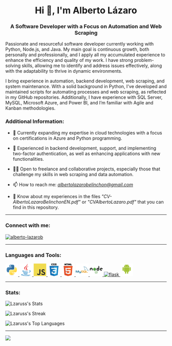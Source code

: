 <h1 align="center">Hi 👋, I'm Alberto Lázaro</h1> 

<h3 align="center">A Software Developer with a Focus on Automation and Web Scraping</h3>

Passionate and resourceful software developer currently working with Python, Node.js, and Java. My main goal is continuous growth, both personally and professionally, and I apply all my accumulated experience to enhance the efficiency and quality of my work. I have strong problem-solving skills, allowing me to identify and address issues effectively, along with the adaptability to thrive in dynamic environments.

I bring experience in automation, backend development, web scraping, and system maintenance. With a solid background in Python, I've developed and maintained scripts for automating processes and web scraping, as reflected in my GitHub repositories. Additionally, I have experience with SQL Server, MySQL, Microsoft Azure, and Power BI, and I’m familiar with Agile and Kanban methodologies.

<h3 align="left">Additional Information:</h3>

- 🌱 Currently expanding my expertise in cloud technologies with a focus on certifications in Azure and Python programming.

- 💼 Experienced in backend development, support, and implementing two-factor authentication, as well as enhancing applications with new functionalities.

- 👨‍💻 Open to freelance and collaborative projects, especially those that challenge my skills in web scraping and data automation.

- 📫 How to reach me: *albertolazarobelinchon@gmail.com*

- 📄 Know about my experiences in the files *"CV-AlbertoLazaroBelinchonEN.pdf"* or *"CVAlbertoLazaro.pdf"* that you can find in this repository.

---

<h3 align="left">Connect with me:</h3>
<p align="left">
  <a href="https://linkedin.com/in/alberto-lazarob" target="blank">
     <img align="center" src="https://raw.githubusercontent.com/rahuldkjain/github-profile-readme-generator/master/src/images/icons/Social/linked-in-alt.svg"       alt="alberto-lazarob" height="30" width="40" />
  </a>
</p>

---

<h3 align="left">Languages and Tools:</h3>

<p align="left"> 
  <a href="https://www.python.org" target="_blank" rel="noreferrer"> 
    <img src="https://raw.githubusercontent.com/devicons/devicon/master/icons/python/python-original.svg" alt="python" width="40" height="40"/> 
  </a> 
  <a href="https://www.java.com" target="_blank" rel="noreferrer"> 
    <img src="https://raw.githubusercontent.com/devicons/devicon/master/icons/java/java-original.svg" alt="java" width="40" height="40"/> 
  </a> 
  <a href="https://developer.mozilla.org/en-US/docs/Web/JavaScript" target="_blank" rel="noreferrer"> 
    <img src="https://raw.githubusercontent.com/devicons/devicon/master/icons/javascript/javascript-original.svg" alt="javascript" width="40" height="40"/> 
  </a>
  <a href="https://www.w3schools.com/css/" target="_blank" rel="noreferrer"> 
    <img src="https://raw.githubusercontent.com/devicons/devicon/master/icons/css3/css3-original-wordmark.svg" alt="css3" width="40" height="40"/> 
  </a> 
  <a href="https://www.w3.org/html/" target="_blank" rel="noreferrer"> 
    <img src="https://raw.githubusercontent.com/devicons/devicon/master/icons/html5/html5-original-wordmark.svg" alt="html5" width="40" height="40"/> 
  </a> 
  <a href="https://www.mysql.com/" target="_blank" rel="noreferrer"> 
    <img src="https://raw.githubusercontent.com/devicons/devicon/master/icons/mysql/mysql-original-wordmark.svg" alt="mysql" width="40" height="40"/> 
  </a> 
  <a href="https://nodejs.org" target="_blank" rel="noreferrer"> 
    <img src="https://raw.githubusercontent.com/devicons/devicon/master/icons/nodejs/nodejs-original-wordmark.svg" alt="nodejs" width="40" height="40"/> 
  </a> 
  <a href="https://flask.palletsprojects.com/" target="_blank" rel="noreferrer"> 
    <img src="https://www.vectorlogo.zone/logos/pocoo_flask/pocoo_flask-icon.svg" alt="flask" width="40" height="40"/> 
  </a> 
  <a href="https://developer.android.com" target="_blank" rel="noreferrer"> 
    <img src="https://raw.githubusercontent.com/devicons/devicon/master/icons/android/android-original-wordmark.svg" alt="android" width="40" height="40"/> 
  </a>
</p>

---

<h3 align="left">Stats:</h3>

![Lzaruss's Stats](https://github-readme-stats.vercel.app/api?username=Lzaruss&theme=gotham&show_icons=true&hide_border=true&count_private=true)

![Lzaruss's Streak](https://github-readme-streak-stats.herokuapp.com/?user=Lzaruss&theme=gotham&hide_border=true)

![Lzaruss's Top Languages](https://github-readme-stats.vercel.app/api/top-langs/?username=Lzaruss&theme=gotham&show_icons=true&hide_border=true&layout=compact)

---

<img width="80" src="https://visitor-badge.glitch.me/badge?page_id=Lzaruss" />
